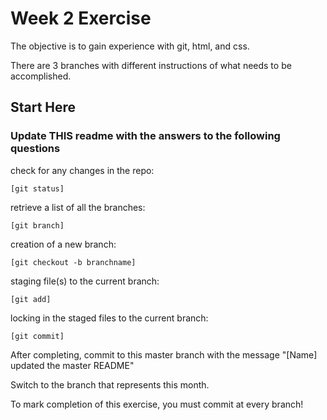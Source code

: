 # Week 2 Exercise

The objective is to gain experience with git, html, and css.

There are 3 branches with different instructions of what needs to be accomplished.

## Start Here

### Update THIS readme with the answers to the following questions

check for any changes in the repo:

```git
[git status]
```

retrieve a list of all the branches:

```git
[git branch]
```

creation of a new branch:

```git
[git checkout -b branchname]
```

staging file(s) to the current branch:

```git
[git add]
```

locking in the staged files to the current branch:

```git
[git commit]
```

After completing, commit to this master branch with the message "[Name] updated the master README"

Switch to the branch that represents this month.

To mark completion of this exercise, you must commit at every branch!
